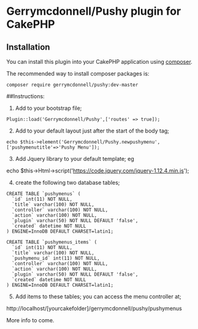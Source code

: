 # Gerrymcdonnell/Pushy plugin for CakePHP

## Installation

You can install this plugin into your CakePHP application using [composer](http://getcomposer.org).

The recommended way to install composer packages is:

```
composer require gerrymcdonnell/pushy:dev-master
```

##Instructions:
1) Add to your bootstrap file;
```
Plugin::load('Gerrymcdonnell/Pushy',['routes' => true]);
```


2) Add to your default layout just after the start of the body tag;
```//pass title of menu to element
echo $this->element('Gerrymcdonnell/Pushy.newpushymenu',['pushymenutitle'=>'Pushy Menu']);
```

3) Add Jquery library to your default template;
 eg 
 
echo $this->Html->script('https://code.jquery.com/jquery-1.12.4.min.js');

4) create the following two database tables;

```
CREATE TABLE `pushymenus` (
  `id` int(11) NOT NULL,
  `title` varchar(100) NOT NULL,
  `controller` varchar(100) NOT NULL,
  `action` varchar(100) NOT NULL,
  `plugin` varchar(50) NOT NULL DEFAULT 'false',
  `created` datetime NOT NULL
) ENGINE=InnoDB DEFAULT CHARSET=latin1;

CREATE TABLE `pushymenus_items` (
  `id` int(11) NOT NULL,
  `title` varchar(100) NOT NULL,
  `pushymenu_id` int(11) NOT NULL,
  `controller` varchar(100) NOT NULL,
  `action` varchar(100) NOT NULL,
  `plugin` varchar(50) NOT NULL DEFAULT 'false',
  `created` datetime NOT NULL
) ENGINE=InnoDB DEFAULT CHARSET=latin1;
```

5) Add items to these tables;
you can access the menu controller at;

http://localhost/[yourcakefolder]/gerrymcdonnell/pushy/pushymenus


More info to come.
	
